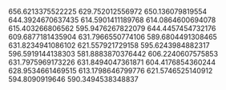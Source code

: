 656.6213375522225
629.752012556972
650.136079819554
644.3924670637435
614.5901411189768
614.0864600694078
615.403266806562
595.9476267822079
644.4457454732176
609.6877181435904
631.7966550774106
589.6804491308465
631.8234941086102
621.557921729158
595.6243984882317
596.5919144138303
581.8883870376442
606.2240607575853
631.7975969173226
631.8494047361871
604.4176854360244
628.9534661469515
613.1798646799776
621.5746525140912
594.8090919646
590.3494538348837